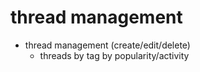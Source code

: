 
# thread management

- thread management (create/edit/delete)
    - threads by tag by popularity/activity
